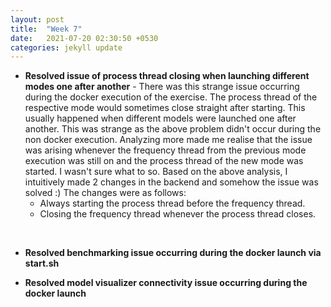 ```yaml
---
layout: post
title:  "Week 7"
date:   2021-07-20 02:30:50 +0530
categories: jekyll update
---
```


* **Resolved issue of process thread closing when launching different modes one after another** - There was this strange issue occurring during the docker execution of the exercise. The process thread of the respective mode would sometimes close straight after starting. This usually happened when different models were launched one after another. This was strange as the above problem didn't occur during the non docker execution. Analyzing more made me realise that the issue was arising whenever the frequency thread from the previous mode execution was still on and the process thread of the new mode was started. I wasn't sure what to so. Based on the above analysis, I intuitively made 2 changes in the backend and somehow the issue was solved :) The changes were as follows:
    * Always starting the process thread before the frequency thread.
    * Closing the frequency thread whenever the process thread closes.

<br/>

* **Resolved benchmarking issue occurring during the docker launch via start.sh**

* **Resolved model visualizer connectivity issue occurring during the docker launch**
